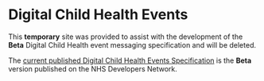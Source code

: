# Digital Child Health Events #

This **temporary** site was provided to assist with the development of the **Beta** Digital Child Health event messaging specification and will be deleted.

The [current published Digital Child Health Events Specification](https://developer.nhs.uk/apis/dch-beta/) is the **Beta** version published on the NHS Developers Network.
